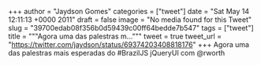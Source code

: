 
+++
author = "Jaydson Gomes"
categories = ["tweet"]
date = "Sat May 14 12:11:13 +0000 2011"
draft = false
image = "No media found for this Tweet"
slug = "39700edab08f356b0d59439c00ff64bedde7b547"
tags = ["tweet"]
title = """Agora uma das palestras m..."""
tweet = true
tweet_url = "https://twitter.com/jaydson/status/69374203408818176"
+++
Agora uma das palestras mais esperadas do #BrazilJS jQueryUI com @rworth
